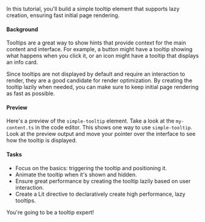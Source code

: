 In this tutorial, you'll build a simple tooltip element that supports lazy
creation, ensuring fast initial page rendering.

#### Background
Tooltips are a great way to show hints that provide context for the main
content and interface. For example, a button might have a tooltip
showing what happens when you click it, or an icon might have a tooltip that
displays an info card.

Since tooltips are not displayed by default and require an interaction to
render, they are a good candidate for render optimization. By creating the
tooltip lazily when needed, you can make sure to keep initial page rendering
as fast as possible.

#### Preview
Here's a preview of the `simple-tooltip` element. Take a look at the
`my-content.ts` in the code editor. This shows one way to use `simple-tooltip`.
Look at the preview output and move your pointer over the interface to see how
the tooltip is displayed.
#### Tasks
* Focus on the basics: triggering the tooltip and positioning it.
* Animate the tooltip when it's shown and hidden.
* Ensure great performance by creating the tooltip lazily based on
user interaction.
* Create a Lit directive to declaratively create high performance, lazy tooltips.

You're going to be a tooltip expert!

